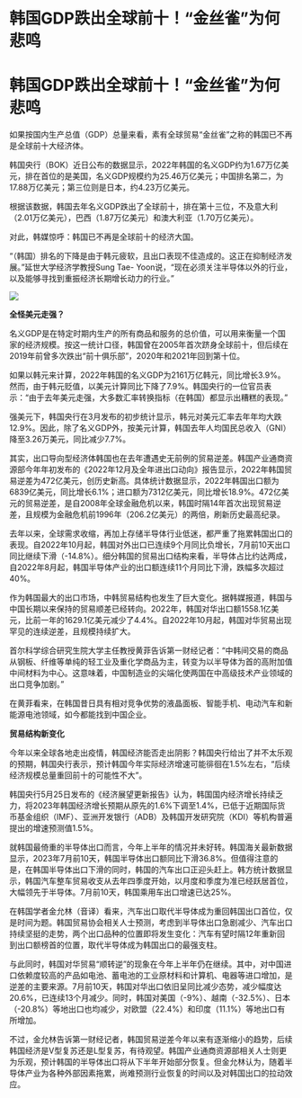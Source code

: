 # 韩国GDP跌出全球前十！“金丝雀”为何悲鸣

# 韩国GDP跌出全球前十！“金丝雀”为何悲鸣

如果按国内生产总值（GDP）总量来看，素有全球贸易“金丝雀”之称的韩国已不再是全球前十大经济体。

韩国央行（BOK）近日公布的数据显示，2022年韩国的名义GDP约为1.67万亿美元，排在首位的是美国，名义GDP规模约为25.46万亿美元；中国排名第二，为17.88万亿美元；第三位则是日本，约4.23万亿美元。

根据该数据，韩国去年名义GDP跌出了全球前十，排在第十三位，不及意大利（2.01万亿美元），巴西（1.87万亿美元）和澳大利亚（1.70万亿美元）。

对此，韩媒惊呼：韩国已不再是全球前十的经济大国。

“（韩国）排名的下降是由于韩元疲软，且出口表现不佳造成的。这正在抑制经济发展。”延世大学经济学教授Sung Tae-
Yoon说，“现在必须关注半导体以外的行业，以及能够寻找到重振经济长期增长动力的行业。”

![](https://inews.gtimg.com/om_bt/O2JqW6oxk6EeugBZ6AveBh9r2As_P_ZNwfR0_OtacoZNsAA/1000)

**全怪美元走强？**

名义GDP是在特定时期内生产的所有商品和服务的总价值，可以用来衡量一个国家的经济规模。按这一统计口径，韩国曾在2005年首次跻身全球前十，但后续在2019年前曾多次跌出“前十俱乐部”，2020年和2021年回到第十位。

如果以韩元来计算，2022年韩国的名义GDP为2161万亿韩元，同比增长3.9%。然而，由于韩元贬值，以美元计算同比下降了7.9%。韩国央行的一位官员表示：“由于去年美元走强，大多数汇率转换指标（在韩国）都显示出糟糕的表现。”

强美元下，韩国央行在3月发布的初步统计显示，韩元对美元汇率去年年均大跌12.9%。因此，除了名义GDP外，按美元计算，韩国去年人均国民总收入（GNI）降至3.26万美元，同比减少7.7%。

其实，出口导向型经济体韩国也在去年遭遇史无前例的贸易逆差。韩国产业通商资源部今年年初发布的《2022年12月及全年进出口动向》报告显示，2022年韩国贸易逆差为472亿美元，创历史新高。具体统计数据显示，2022年韩国出口额为6839亿美元，同比增长6.1%；进口额为7312亿美元，同比增长18.9%。472亿美元的贸易逆差，是自2008年全球金融危机以来，韩国时隔14年首次出现贸易逆差，且规模为金融危机前1996年（206.2亿美元）的两倍，刷新历史最高纪录。

去年以来，全球需求收缩，再加上存储半导体行业低迷，都严重了拖累韩国出口的表现。自2022年10月起，韩国对外出口已连续9个月同比负增长，7月前10天出口同比继续下滑（-14.8%）。细分韩国的贸易出口结构来看，半导体占比约达两成，自2022年8月起，韩国半导体产业的出口额连续11个月同比下滑，跌幅多次超过40%。

作为韩国最大的出口市场，中韩贸易结构也发生了巨大变化。据韩媒报道，韩国与中国长期以来保持的贸易顺差已经转向。2022年，韩国对华出口额1558.1亿美元，比前一年的1629.1亿美元减少了4.4%。自2022年10月起，韩国对华贸易出现罕见的连续逆差，且规模持续扩大。

首尔科学综合研究生院大学主任教授黄菲告诉第一财经记者：“中韩间交易的商品从钢板、纤维等单纯的轻工业及重化学商品为主，转变为以半导体为首的高附加值中间材料为中心。这意味着，中国制造业的尖端化使两国在中高级技术产业领域的出口竞争加剧。”

在黄菲看来，在韩国昔日具有相对竞争优势的液晶面板、智能手机、电动汽车和新能源电池领域，如今都能找到中国企业。

**贸易结构新变化**

今年以来全球各地走出疫情，韩国经济能否走出阴影？韩国央行给出了并不太乐观的预期，韩国央行表示，预计韩国今年实际经济增速可能徘徊在1.5%左右，“后续经济规模总量重回前十的可能性不大”。

韩国央行5月25日发布的《经济展望更新报告》认为，韩国国内经济增长持续乏力，将2023年韩国经济增长预期从原先的1.6%下调至1.4%，已低于近期国际货币基金组织（IMF）、亚洲开发银行（ADB）及韩国开发研究院（KDI）等机构普遍提出的增速预测值1.5%。

就韩国最倚重的半导体出口而言，今年上半年的情况并未好转。韩国海关最新数据显示，2023年7月前10天，韩国半导体出口额同比下滑36.8%。但值得注意的是，在韩国半导体出口下滑的同时，韩国的汽车出口正迎头赶上。韩方统计数据显示，韩国汽车整车贸易收支从去年四季度开始，以月度和季度为准已经跃居首位，大幅领先于半导体。7月前10天，韩国乘用车出口增速已达25%。

在韩国学者金允林（音译）看来，汽车出口取代半导体成为重回韩国出口首位，仅是时间为题。韩国贸易协会相关人士预测，考虑到半导体出口急剧减少、汽车出口持续坚挺的走势，两个出口品种的位置即将发生变化：汽车有望时隔12年重新回到出口额榜首的位置，取代半导体成为韩国出口的最强支柱。

与此同时，韩国对华贸易“顺转逆”的现象在今年上半年仍在继续。其中，对中国进口依赖度较高的产品如电池、蓄电池的工业原材料和计算机、电器等进口增加，是逆差的主要来源。7月前10天，韩国对华出口依旧呈同比减少态势，减少幅度达20.6%，已连续13个月减少。同时，韩国对美国（-9%）、越南（-32.5%）、日本（-20.8%）等地出口也均减少，对欧盟（22.4%）和印度（11.1%）等地出口有所增加。

不过，金允林告诉第一财经记者，韩国贸易逆差今年以来有逐渐缩小的趋势，后续韩国经济是V型复苏还是L型复苏，有待观望。韩国产业通商资源部相关人士则更为乐观，预计韩国的半导体出口将从下半年开始部分恢复。但金允林认为，随着半导体产业为各种外部因素拖累，尚难预测行业恢复的时间以及对韩国出口的拉动效应。

